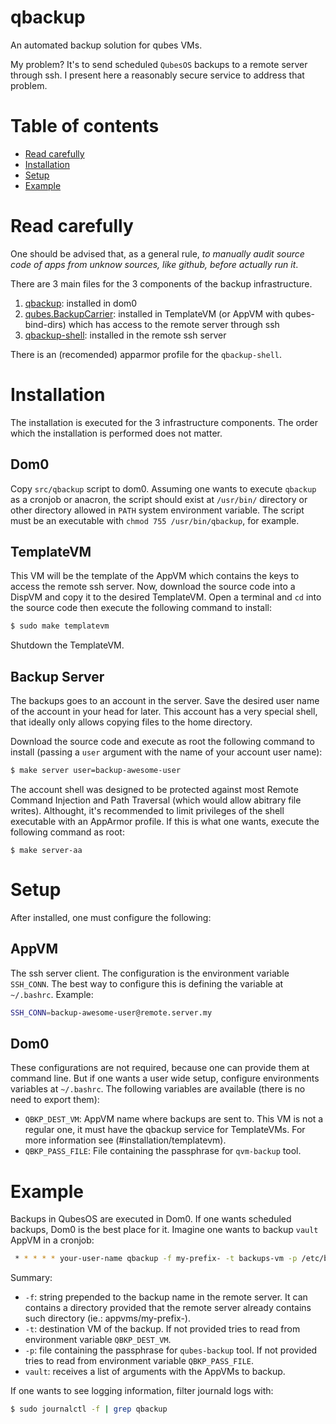 # qbackup

An automated backup solution for qubes VMs.

My problem? It's to send scheduled `QubesOS` backups to a remote server through ssh.
I present here a reasonably secure service to address that problem.

# Table of contents

* [Read carefully](#read-carefully)
* [Installation](#installation)
* [Setup](#setup)
* [Example](#example)

# Read carefully

One should be advised that, as a general rule, _to manually audit source code of apps from unknow sources, like github, before actually run it_.

There are 3 main files for the 3 components of the backup infrastructure.

1. [qbackup](src/qbackup): installed in dom0
2. [qubes.BackupCarrier](src/qubes.BackupCarrier): installed in TemplateVM (or AppVM with qubes-bind-dirs) which has access to the remote server through ssh
3. [qbackup-shell](src/qbackup-shell): installed in the remote ssh server

There is an (recomended) apparmor profile for the `qbackup-shell`.

# Installation

The installation is executed for the 3 infrastructure components. The order which the installation is performed does not matter.

## Dom0

Copy `src/qbackup` script to dom0. Assuming one wants to execute `qbackup` as a cronjob or anacron, the script should exist at `/usr/bin/` directory or other directory allowed in `PATH` system environment variable. The script must be an executable with `chmod 755 /usr/bin/qbackup`, for example.

## TemplateVM

This VM will be the template of the AppVM which contains the keys to access the remote ssh server. Now, download the source code into a DispVM and copy it to the desired TemplateVM. Open a terminal and `cd` into the source code then execute the following command to install:

```bash
$ sudo make templatevm
```

Shutdown the TemplateVM.

## Backup Server

The backups goes to an account in the server. Save the desired user name of the account in your head for later. This account has a very special shell, that ideally only allows copying files to the home directory.

Download the source code and execute as root the following command to install (passing a `user` argument with the name of your account user name):

```bash
$ make server user=backup-awesome-user
```

The account shell was designed to be protected against most Remote Command Injection and Path Traversal (which would allow abitrary file writes). Althought, it's recommended to limit privileges of the shell executable with an AppArmor profile. If this is what one wants, execute the following command as root:

```
$ make server-aa
```

# Setup

After installed, one must configure the following:

## AppVM

The ssh server client. The configuration is the environment variable `SSH_CONN`. The best way to configure this is defining the variable at `~/.bashrc`. Example:

```bash
SSH_CONN=backup-awesome-user@remote.server.my
```

## Dom0

These configurations are not required, because one can provide them at command line. But if one wants a user wide setup, configure environments variables at `~/.bashrc`. The following variables are available (there is no need to export them):

- `QBKP_DEST_VM`: AppVM name where backups are sent to. This VM is not a regular one, it must have the qbackup service for TemplateVMs. For more information see (#installation/templatevm).
- `QBKP_PASS_FILE`: File containing the passphrase for `qvm-backup` tool. 

# Example

Backups in QubesOS are executed in Dom0. If one wants scheduled backups, Dom0 is the best place for it. Imagine one wants to backup `vault` AppVM in a cronjob:

```bash
 * * * * * your-user-name qbackup -f my-prefix- -t backups-vm -p /etc/bkp-passphrase.txt vault
```

Summary:

- `-f`: string prepended to the backup name in the remote server. It can contains a directory provided that the remote server already contains such directory (ie.: appvms/my-prefix-).
- `-t`: destination VM of the backup. If not provided tries to read from environment variable `QBKP_DEST_VM`.
- `-p`: file containing the passphrase for `qubes-backup` tool. If not provided tries to read from environment variable `QBKP_PASS_FILE`.
- `vault`: receives a list of arguments with the AppVMs to backup. 

If one wants to see logging information, filter journald logs with:

```bash
$ sudo journalctl -f | grep qbackup
```

